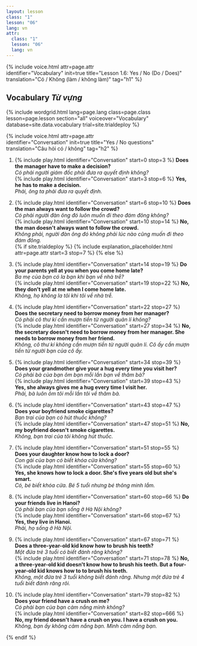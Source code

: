 ```yaml
---
layout: lesson
class: "1"
lesson: "06"
lang: vn
attr:
  class: "1"
  lesson: "06"
  lang: vn
---
```


{%  include voice.html attr=page.attr  
	identifier="Vocabulary"  init=true
	title="Lesson 1.6: Yes / No (Do / Does)"        
	translation="Có / Không (làm / không làm)"
    tag="h1" %}

## Vocabulary   *Từ vựng*


{% include wordgrid.html lang=page.lang
		class=page.class 
		lesson=page.lesson 
		section="all"
		voiceover="Vocabulary" 
		database=site.data.vocabulary 
		trial=site.trialdeploy %}

{%  include voice.html attr=page.attr  
	identifier="Conversation"  init=true
	title="Yes / No questions"        
	translation="Câu hỏi có / không"
    tag="h2" %}

1. {% include play.html identifier="Conversation" start=0 stop=3 %} **Does the manager have to make a decision?**    
*Có phải người giám đốc phải đưa ra quyết định không?*       
{% include play.html identifier="Conversation" start=3 stop=6 %} **Yes, he has to make a decision.**    
*Phải, ông ta phải đưa ra quyết định.*   

2. {% include play.html identifier="Conversation" start=6 stop=10 %} **Does the man always want to follow the crowd?**    
*Có phải người đàn ông đó luôn muốn đi theo đám đông không?*     
{% include play.html identifier="Conversation" start=10 stop=14 %} **No, the man doesn't always want to follow the crowd.**    
*Không phải, người đàn ông đó không phải lúc nào cũng muốn đi theo đám đông.*    
{% if site.trialdeploy %}
	{% include explanation_placeholder.html  attr=page.attr     start=3 stop=7 %}
	{% else %}

3. {% include play.html identifier="Conversation" start=14 stop=19 %} **Do your parents yell at you when you come home late?**   
*Ba mẹ của bạn có la bạn khi bạn về nhà trễ?*        
{% include play.html identifier="Conversation" start=19 stop=22 %} **No, they don't yell at me when I come home late.**    
*Không, họ không la tôi khi tôi về nhà trễ.*     

4. {% include play.html identifier="Conversation" start=22 stop=27 %} **Does the secretary need to borrow money from her manager?**    
*Có phải cô thư kí cần mượn tiền từ người quản lí không?*    
{% include play.html identifier="Conversation" start=27 stop=34 %} **No, the secretary doesn't need to borrow money from her manager. She needs to borrow money from her friend.**   
*Không, cô thư kí không cần mượn tiền từ người quản lí. Cô ấy cần mượn tiền từ người bạn của cô ấy.*   

5. {% include play.html identifier="Conversation" start=34 stop=39 %} **Does your grandmother give your a hug every time you visit her?**    
*Có phải bà của bạn ôm bạn mỗi lần bạn về thăm bà?*    
{% include play.html identifier="Conversation" start=39 stop=43 %} **Yes, she always gives me a hug every time I visit her.**    
*Phải, bà luôn ôm tôi mỗi lần tôi về thăm bà.*   

6. {% include play.html identifier="Conversation" start=43 stop=47 %} **Does your boyfriend smoke cigarettes?**   
*Bạn trai của bạn có hút thuốc không?*    
{% include play.html identifier="Conversation" start=47 stop=51 %} **No, my boyfriend doesn't smoke cigarettes.**   
*Không, bạn trai của tôi không hút thuốc.*   

7. {% include play.html identifier="Conversation" start=51 stop=55 %} **Does your daughter know how to lock a door?**    
*Con gái của bạn có biết khóa cửa không?*    
{% include play.html identifier="Conversation" start=55 stop=60 %} **Yes, she knows how to lock a door. She's five years old but she's smart.**   
*Có, bé biết khóa cửa. Bé 5 tuổi nhưng bé thông minh lắm.*   

8. {% include play.html identifier="Conversation" start=60 stop=66 %} **Do your friends live in Hanoi?**    
*Có phải bạn của bạn sống ở Hà Nội không?*    
{% include play.html identifier="Conversation" start=66 stop=67 %} **Yes, they live in Hanoi.**   
*Phải, họ sống ở Hà Nội.*   

9. {% include play.html identifier="Conversation" start=67 stop=71 %} **Does a three-year-old kid know how to brush his teeth?**    
*Một đứa trẻ 3 tuổi có biết đánh răng không?*    
{% include play.html identifier="Conversation" start=71 stop=78 %} **No, a three-year-old kid doesn't know how to brush his teeth. But a four-year-old kid knows how to to brush his teeth.**   
*Không, một đứa trẻ 3 tuổi không biết đánh răng. Nhưng một đứa trẻ 4 tuổi biết đánh răng rôi.*   

10. {% include play.html identifier="Conversation" start=79 stop=82 %} **Does your friend have a crush on me?**   
*Có phải bạn của bạn cảm nắng mình không?*   
{% include play.html identifier="Conversation" start=82 stop=666 %} **No, my friend doesn't have a crush on you. I have a crush on you.**   
*Không, bạn ấy không cảm nắng bạn. Mình cảm nắng bạn.*   
 

{% endif %}